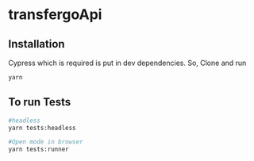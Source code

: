 # transfergoApi
## Installation

Cypress which is required is put in dev dependencies. 
So, Clone and run 

```bash
yarn
```

## To run Tests

```bash
#headless
yarn tests:headless

#Open mode in browser
yarn tests:runner

```